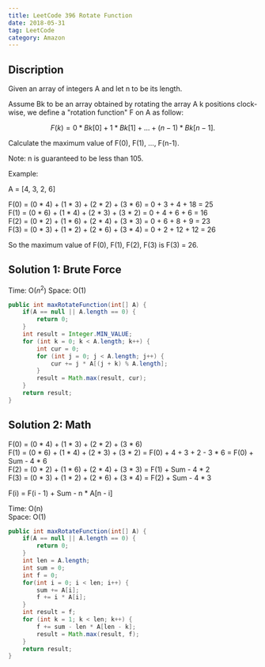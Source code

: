 ```yaml
---
title: LeetCode 396 Rotate Function
date: 2018-05-31
tag: LeetCode
category: Amazon
---
```

## Discription
Given an array of integers A and let n to be its length.  

Assume Bk to be an array obtained by rotating the array A k positions clock-wise, we define a "rotation function" F on A as follow:  

$$ F(k) = 0 * Bk[0] + 1 * Bk[1] + ... + (n-1) * Bk[n-1]. $$

Calculate the maximum value of F(0), F(1), ..., F(n-1).

Note:
n is guaranteed to be less than 105.

Example:

A = [4, 3, 2, 6]  

F(0) = (0 * 4) + (1 * 3) + (2 * 2) + (3 * 6) = 0 + 3 + 4 + 18 = 25   
F(1) = (0 * 6) + (1 * 4) + (2 * 3) + (3 * 2) = 0 + 4 + 6 + 6 = 16    
F(2) = (0 * 2) + (1 * 6) + (2 * 4) + (3 * 3) = 0 + 6 + 8 + 9 = 23   
F(3) = (0 * 3) + (1 * 2) + (2 * 6) + (3 * 4) = 0 + 2 + 12 + 12 = 26   

So the maximum value of F(0), F(1), F(2), F(3) is F(3) = 26.  

## Solution 1: Brute Force

Time: O($n^2$)
Space: O(1)

```java
public int maxRotateFunction(int[] A) {
    if(A == null || A.length == 0) {
        return 0;
    }
    int result = Integer.MIN_VALUE;
    for (int k = 0; k < A.length; k++) {
        int cur = 0;
        for (int j = 0; j < A.length; j++) {
            cur += j * A[(j + k) % A.length];
        }
        result = Math.max(result, cur);
    }
    return result;
}
```
## Solution 2: Math
F(0) = (0 * 4) + (1 * 3) + (2 * 2) + (3 * 6)   
F(1) = (0 * 6) + (1 * 4) + (2 * 3) + (3 * 2) = F(0) + 4 + 3 + 2 - 3 * 6 = F(0) + Sum - 4 * 6  
F(2) = (0 * 2) + (1 * 6) + (2 * 4) + (3 * 3) = F(1) + Sum - 4 * 2  
F(3) = (0 * 3) + (1 * 2) + (2 * 6) + (3 * 4) = F(2) + Sum - 4 * 3

F(i) = F(i - 1) + Sum - n * A[n - i]  

Time: O(n)  
Space: O(1) 
```java
public int maxRotateFunction(int[] A) {
    if(A == null || A.length == 0) {
        return 0;
    }
    int len = A.length;
    int sum = 0;
    int f = 0;
    for(int i = 0; i < len; i++) {
        sum += A[i];
        f += i * A[i];
    }
    int result = f;
    for (int k = 1; k < len; k++) {
        f += sum - len * A[len - k];
        result = Math.max(result, f);
    }
    return result;
}
```
